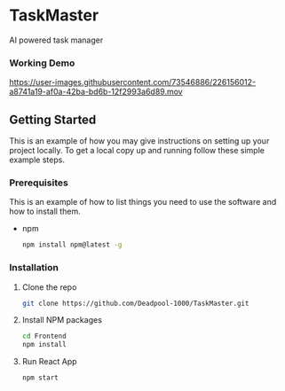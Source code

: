 # TaskMaster
AI powered task manager

### Working Demo



https://user-images.githubusercontent.com/73546886/226156012-a8741a19-af0a-42ba-bd6b-12f2993a6d89.mov

<!-- GETTING STARTED -->
## Getting Started

This is an example of how you may give instructions on setting up your project locally.
To get a local copy up and running follow these simple example steps.

### Prerequisites

This is an example of how to list things you need to use the software and how to install them.
* npm
  ```sh
  npm install npm@latest -g
  ```

### Installation

1. Clone the repo
   ```sh
   git clone https://github.com/Deadpool-1000/TaskMaster.git
   ```
2. Install NPM packages
   ```sh
   cd Frontend
   npm install
   ```
4. Run React App
    ```sh
    npm start
    ```
